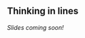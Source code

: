 ## Thinking in lines


*Slides coming soon!*

<!-- <embed src="/01_introduction.pdf" width="100%" height="600px" /> -->